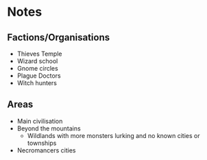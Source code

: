 # Notes

## Factions/Organisations

* Thieves Temple
* Wizard school
* Gnome circles
* Plague Doctors
* Witch hunters

## Areas

* Main civilisation
* Beyond the mountains
    * Wildlands with more monsters lurking and no known cities or townships
* Necromancers cities

